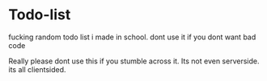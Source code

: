 # Todo-list
fucking random todo list i made in school. dont use it if you dont want bad code

Really please dont use this if you stumble across it. Its not even serverside. its all clientsided.
